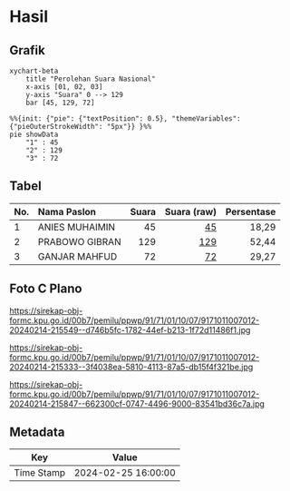 # Hasil

## Grafik

```mermaid
xychart-beta
    title "Perolehan Suara Nasional"
    x-axis [01, 02, 03]
    y-axis "Suara" 0 --> 129
    bar [45, 129, 72]
```

```mermaid
%%{init: {"pie": {"textPosition": 0.5}, "themeVariables": {"pieOuterStrokeWidth": "5px"}} }%%
pie showData
    "1" : 45
    "2" : 129
    "3" : 72
```

## Tabel

| No. | Nama Paslon    | Suara | Suara (raw) | Persentase |
|:--- |:-------------- | -----:| -----------:| ----------:|
| 1   | ANIES MUHAIMIN | 45    | [45][p-1]   | 18,29      |
| 2   | PRABOWO GIBRAN | 129   | [129][p-2]  | 52,44      |
| 3   | GANJAR MAHFUD  | 72    | [72][p-3]   | 29,27      |


[p-1]: https://github.com/gigit-pemilu/pemilu-2024/blob/main/pilpres/hitung-suara/sub/91-papua/sub/71-kota-jayapura/sub/01-jayapura-utara/sub/1007-angkasapura/sub/012-tps/sub/paslon-1.txt
[p-2]: https://github.com/gigit-pemilu/pemilu-2024/blob/main/pilpres/hitung-suara/sub/91-papua/sub/71-kota-jayapura/sub/01-jayapura-utara/sub/1007-angkasapura/sub/012-tps/sub/paslon-2.txt
[p-3]: https://github.com/gigit-pemilu/pemilu-2024/blob/main/pilpres/hitung-suara/sub/91-papua/sub/71-kota-jayapura/sub/01-jayapura-utara/sub/1007-angkasapura/sub/012-tps/sub/paslon-3.txt

## Foto C Plano

https://sirekap-obj-formc.kpu.go.id/00b7/pemilu/ppwp/91/71/01/10/07/9171011007012-20240214-215549--d746b5fc-1782-44ef-b213-1f72d11486f1.jpg

https://sirekap-obj-formc.kpu.go.id/00b7/pemilu/ppwp/91/71/01/10/07/9171011007012-20240214-215333--3f4038ea-5810-4113-87a5-db15f4f321be.jpg

https://sirekap-obj-formc.kpu.go.id/00b7/pemilu/ppwp/91/71/01/10/07/9171011007012-20240214-215847--662300cf-0747-4496-9000-83541bd36c7a.jpg


## Metadata

| Key        | Value               |
| ---------- | ------------------- |
| Time Stamp | 2024-02-25 16:00:00 |



